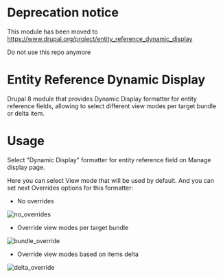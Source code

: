 # Deprecation notice

This module has been moved to https://www.drupal.org/project/entity_reference_dynamic_display

Do not use this repo anymore


# Entity Reference Dynamic Display
Drupal 8 module that provides Dynamic Display formatter for entity reference fields, allowing to select different view modes per target bundle or delta item.

# Usage
Select "Dynamic Display" formatter for entity reference field on Manage display page.

Here you can select View mode that will be used by default.
And you can set next Overrides options for this formatter:
*  No overrides

![no_overrides](https://user-images.githubusercontent.com/4222740/78862195-9c869d80-7a58-11ea-8c75-f1e684ee6ba4.png)
*  Override view modes per target bundle

![bundle_override](https://user-images.githubusercontent.com/4222740/78862200-a01a2480-7a58-11ea-8df6-45a43759573e.png)
*  Override view modes based on items delta

![delta_override](https://user-images.githubusercontent.com/4222740/78862210-a4464200-7a58-11ea-8e8a-a76ab6fc22a9.png)
